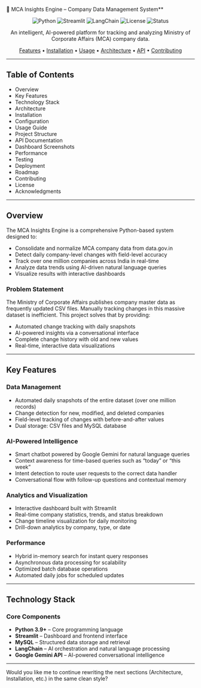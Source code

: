 

🏢 MCA Insights Engine – Company Data Management System**

<div align="center">

![Python](https://img.shields.io/badge/Python-3.9+-blue.svg)
![Streamlit](https://img.shields.io/badge/Streamlit-1.29.0-red.svg)
![LangChain](https://img.shields.io/badge/LangChain-0.1.0-green.svg)
![License](https://img.shields.io/badge/License-MIT-yellow.svg)
![Status](https://img.shields.io/badge/Status-Production%20Ready-brightgreen.svg)

An intelligent, AI-powered platform for tracking and analyzing Ministry of Corporate Affairs (MCA) company data.

[Features](#features) • [Installation](#installation) • [Usage](#usage) • [Architecture](#architecture) • [API](#api-documentation) • [Contributing](#contributing)

</div>

---

## Table of Contents

* Overview
* Key Features
* Technology Stack
* Architecture
* Installation
* Configuration
* Usage Guide
* Project Structure
* API Documentation
* Dashboard Screenshots
* Performance
* Testing
* Deployment
* Roadmap
* Contributing
* License
* Acknowledgments

---

## Overview

The MCA Insights Engine is a comprehensive Python-based system designed to:

* Consolidate and normalize MCA company data from data.gov.in
* Detect daily company-level changes with field-level accuracy
* Track over one million companies across India in real-time
* Analyze data trends using AI-driven natural language queries
* Visualize results with interactive dashboards

### Problem Statement

The Ministry of Corporate Affairs publishes company master data as frequently updated CSV files. Manually tracking changes in this massive dataset is inefficient. This project solves that by providing:

* Automated change tracking with daily snapshots
* AI-powered insights via a conversational interface
* Complete change history with old and new values
* Real-time, interactive data visualizations

---

## Key Features

### Data Management

* Automated daily snapshots of the entire dataset (over one million records)
* Change detection for new, modified, and deleted companies
* Field-level tracking of changes with before-and-after values
* Dual storage: CSV files and MySQL database

### AI-Powered Intelligence

* Smart chatbot powered by Google Gemini for natural language queries
* Context awareness for time-based queries such as “today” or “this week”
* Intent detection to route user requests to the correct data handler
* Conversational flow with follow-up questions and contextual memory

### Analytics and Visualization

* Interactive dashboard built with Streamlit
* Real-time company statistics, trends, and status breakdown
* Change timeline visualization for daily monitoring
* Drill-down analytics by company, type, or date

### Performance

* Hybrid in-memory search for instant query responses
* Asynchronous data processing for scalability
* Optimized batch database operations
* Automated daily jobs for scheduled updates

---

## Technology Stack

### Core Components

* **Python 3.9+** – Core programming language
* **Streamlit** – Dashboard and frontend interface
* **MySQL** – Structured data storage and retrieval
* **LangChain** – AI orchestration and natural language processing
* **Google Gemini API** – AI-powered conversational intelligence

---

Would you like me to continue rewriting the next sections (Architecture, Installation, etc.) in the same clean style?
